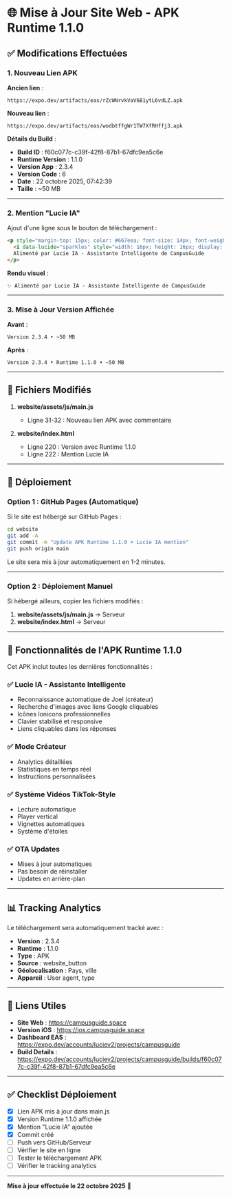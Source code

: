 # 🌐 Mise à Jour Site Web - APK Runtime 1.1.0

## ✅ Modifications Effectuées

### 1. Nouveau Lien APK

**Ancien lien** :
```
https://expo.dev/artifacts/eas/rZcWNrvkVaV6B1ytL6vdLZ.apk
```

**Nouveau lien** :
```
https://expo.dev/artifacts/eas/wodbtffgWr1TW7XfRHffj3.apk
```

**Détails du Build** :
- **Build ID** : f60c077c-c39f-42f8-87b1-67dfc9ea5c6e
- **Runtime Version** : 1.1.0
- **Version App** : 2.3.4
- **Version Code** : 6
- **Date** : 22 octobre 2025, 07:42:39
- **Taille** : ~50 MB

---

### 2. Mention "Lucie IA"

Ajout d'une ligne sous le bouton de téléchargement :

```html
<p style="margin-top: 15px; color: #667eea; font-size: 14px; font-weight: 600;">
  <i data-lucide="sparkles" style="width: 16px; height: 16px; display: inline-block; vertical-align: middle; margin-right: 6px;"></i>
  Alimenté par Lucie IA - Assistante Intelligente de CampusGuide
</p>
```

**Rendu visuel** :
```
✨ Alimenté par Lucie IA - Assistante Intelligente de CampusGuide
```

---

### 3. Mise à Jour Version Affichée

**Avant** :
```
Version 2.3.4 • ~50 MB
```

**Après** :
```
Version 2.3.4 • Runtime 1.1.0 • ~50 MB
```

---

## 📁 Fichiers Modifiés

1. **website/assets/js/main.js**
   - Ligne 31-32 : Nouveau lien APK avec commentaire

2. **website/index.html**
   - Ligne 220 : Version avec Runtime 1.1.0
   - Ligne 222 : Mention Lucie IA

---

## 🚀 Déploiement

### Option 1 : GitHub Pages (Automatique)

Si le site est hébergé sur GitHub Pages :

```bash
cd website
git add -A
git commit -m "Update APK Runtime 1.1.0 + Lucie IA mention"
git push origin main
```

Le site sera mis à jour automatiquement en 1-2 minutes.

---

### Option 2 : Déploiement Manuel

Si hébergé ailleurs, copier les fichiers modifiés :

1. **website/assets/js/main.js** → Serveur
2. **website/index.html** → Serveur

---

## 🎯 Fonctionnalités de l'APK Runtime 1.1.0

Cet APK inclut toutes les dernières fonctionnalités :

### ✅ Lucie IA - Assistante Intelligente
- Reconnaissance automatique de Joel (créateur)
- Recherche d'images avec liens Google cliquables
- Icônes Ionicons professionnelles
- Clavier stabilisé et responsive
- Liens cliquables dans les réponses

### ✅ Mode Créateur
- Analytics détaillées
- Statistiques en temps réel
- Instructions personnalisées

### ✅ Système Vidéos TikTok-Style
- Lecture automatique
- Player vertical
- Vignettes automatiques
- Système d'étoiles

### ✅ OTA Updates
- Mises à jour automatiques
- Pas besoin de réinstaller
- Updates en arrière-plan

---

## 📊 Tracking Analytics

Le téléchargement sera automatiquement tracké avec :
- **Version** : 2.3.4
- **Runtime** : 1.1.0
- **Type** : APK
- **Source** : website_button
- **Géolocalisation** : Pays, ville
- **Appareil** : User agent, type

---

## 🔗 Liens Utiles

- **Site Web** : https://campusguide.space
- **Version iOS** : https://ios.campusguide.space
- **Dashboard EAS** : https://expo.dev/accounts/luciev2/projects/campusguide
- **Build Details** : https://expo.dev/accounts/luciev2/projects/campusguide/builds/f60c077c-c39f-42f8-87b1-67dfc9ea5c6e

---

## ✅ Checklist Déploiement

- [x] Lien APK mis à jour dans main.js
- [x] Version Runtime 1.1.0 affichée
- [x] Mention "Lucie IA" ajoutée
- [x] Commit créé
- [ ] Push vers GitHub/Serveur
- [ ] Vérifier le site en ligne
- [ ] Tester le téléchargement APK
- [ ] Vérifier le tracking analytics

---

**Mise à jour effectuée le 22 octobre 2025** 🎉
